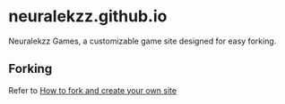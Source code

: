 # neuralekzz.github.io

Neuralekzz Games, a customizable game site designed for easy forking.

## Forking

Refer to [How to fork and create your own site](https://github.com/neuralekzz/neuralekzz.github.io/blob/main/instructions/FORK.md)
